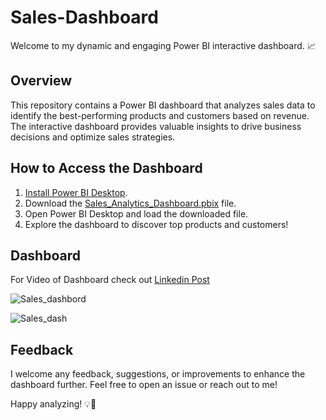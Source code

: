 # Sales-Dashboard
Welcome to my dynamic and engaging Power BI interactive dashboard. 📈

## Overview

This repository contains a Power BI dashboard that analyzes sales data to identify the best-performing products and customers based on revenue. The interactive dashboard provides valuable insights to drive business decisions and optimize sales strategies.

## How to Access the Dashboard

1. [Install Power BI Desktop](https://powerbi.microsoft.com/en-us/desktop/).
2. Download the [Sales_Analytics_Dashboard.pbix](https://github.com/khushiyadav2022/Sales-Dashboard/blob/a17c8deb58f51931f70fbdfbca512c0fd2eff443/sales_dashboard.pbix) file.
3. Open Power BI Desktop and load the downloaded file.
4. Explore the dashboard to discover top products and customers!

## Dashboard 
For Video of Dashboard check out [Linkedin Post](https://www.linkedin.com/feed/update/urn:li:activity:7087660442285699072/)

![Sales_dashbord](https://github.com/khushiyadav2022/Sales-Dashboard/assets/108923908/3ee17785-2b33-4be0-a34b-7d762946308a)


![Sales_dash](https://github.com/khushiyadav2022/Sales-Dashboard/assets/108923908/d0232626-7606-4999-a557-1f97114d3e6b)


## Feedback

I welcome any feedback, suggestions, or improvements to enhance the dashboard further. Feel free to open an issue or reach out to me!

Happy analyzing! 💡💼
